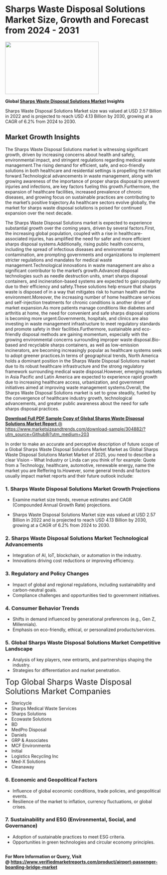 <H1>Sharps Waste Disposal Solutions Market Size, Growth and Forecast from 2024 - 2031</H1><img class="aligncenter size-medium wp-image-584254" src="https://thirdeyenews.in/wp-content/uploads/2024/09/Global-Market-Research-300x168.jpeg" alt="" width="300" height="168" /><p><strong>Global&nbsp;<a href="https://www.marketsizeandtrends.com/download-sample/304882/?utm_source=Github8j?utm_medium=203">Sharps Waste Disposal Solutions Market</a> Insights</strong></p><p>Sharps Waste Disposal Solutions Market size was valued at USD 2.57 Billion in 2022 and is projected to reach USD 4.13 Billion by 2030, growing at a CAGR of 6.2% from 2024 to 2030.</p><p><h2>Market Growth Insights</h2> <p>The Sharps Waste Disposal Solutions market is witnessing significant growth, driven by increasing concerns about health and safety, environmental impact, and stringent regulations regarding medical waste management.The rising demand for efficient, safe, and eco-friendly solutions in both healthcare and residential settings is propelling the market forward.Technological advancements in waste management, along with growing awareness of the importance of proper sharps disposal to prevent injuries and infections, are key factors fueling this growth.Furthermore, the expansion of healthcare facilities, increased prevalence of chronic diseases, and growing focus on sustainable practices are contributing to the market’s positive trajectory.As healthcare sectors evolve globally, the market for sharps waste disposal solutions is poised for continued expansion over the next decade.</p> <p><a href="#"></a></p> <p>The Sharps Waste Disposal Solutions market is expected to experience substantial growth over the coming years, driven by several factors.First, the increasing global population, coupled with a rise in healthcare-associated injuries, has amplified the need for safer and more efficient sharps disposal systems.Additionally, rising public health concerns, including the spread of infectious diseases and environmental contamination, are prompting governments and organizations to implement stricter regulations and mandates for medical waste management.Technological innovations in waste management are also a significant contributor to the market’s growth.Advanced disposal technologies such as needle destruction units, smart sharps disposal containers, and incineration-based systems are expected to gain popularity due to their efficiency and safety.These solutions help ensure that sharps waste is disposed of in a way that mitigates risk to human health and the environment.Moreover, the increasing number of home healthcare services and self-injection treatments for chronic conditions is another driver of market expansion.As more patients manage conditions like diabetes and arthritis at home, the need for convenient and safe sharps disposal options is becoming more urgent.Governments, hospitals, and clinics are also investing in waste management infrastructure to meet regulatory standards and promote safety in their facilities.Furthermore, sustainable and eco-friendly disposal methods are gaining momentum, especially with the growing environmental concerns surrounding improper waste disposal.Bio-based and recyclable sharps containers, as well as low-emission incinerators, are becoming increasingly popular as healthcare systems seek to adopt greener practices.In terms of geographical trends, North America holds a dominant position in the Sharps Waste Disposal Solutions market due to its robust healthcare infrastructure and the strong regulatory framework surrounding medical waste disposal.However, emerging markets in Asia Pacific and Latin America are expected to experience rapid growth due to increasing healthcare access, urbanization, and government initiatives aimed at improving waste management systems.Overall, the Sharps Waste Disposal Solutions market is set to grow steadily, fueled by the convergence of healthcare industry growth, technological advancements, and greater public awareness about the need for safe sharps disposal practices.</p> <p><a href="#"></p><p><span class=""><strong>Download Full PDF Sample Copy of Global Sharps Waste Disposal Solutions Market Report</strong> @ <a href="https://www.marketsizeandtrends.com/download-sample/304882/?utm_source=Github8j?utm_medium=203" target="_blank">https://www.marketsizeandtrends.com/download-sample/304882/?utm_source=Github8j?utm_medium=203</a></span></p><p>In order to make an accurate and perceptive description of future scope of a Global&nbsp;Sharps Waste Disposal Solutions Market Market as Global&nbsp;Sharps Waste Disposal Solutions Market Market of 2025, you need to describe a clear Vision &ndash; What Industry or Linda can you think of for example: Quote from a Technology, healthcare, automotive, renewable energy, name the market you are Reffering to.However, some general trends and factors usually impact market reports and their future outlook include:</p><h3>1.&nbsp;<strong>Sharps Waste Disposal Solutions Market Growth Projections</strong></h3><ul><li>Examine market size trends, revenue estimates and CAGR (Compounded Annual Growth Rate) projections.</li><li><p>Sharps Waste Disposal Solutions Market size was valued at USD 2.57 Billion in 2022 and is projected to reach USD 4.13 Billion by 2030, growing at a CAGR of 6.2% from 2024 to 2030.</p></li></ul><h3>2.&nbsp;<strong>Sharps Waste Disposal Solutions Market Technological Advancements</strong></h3><ul><li>Integration of AI, IoT, blockchain, or automation in the industry.</li><li>Innovations driving cost reductions or improving efficiency.</li></ul><h3>3.&nbsp;<strong>Regulatory and Policy Changes</strong></h3><ul><li>Impact of global and regional regulations, including sustainability and carbon-neutral goals.</li><li>Compliance challenges and opportunities tied to government initiatives.</li></ul><h3>4.&nbsp;<strong>Consumer Behavior Trends</strong></h3><ul><li>Shifts in demand influenced by generational preferences (e.g., Gen Z, Millennials).</li><li>Emphasis on eco-friendly, ethical, or personalized products/services.</li></ul><h3>5.&nbsp;<strong>Global Sharps Waste Disposal Solutions Market Competitive Landscape</strong></h3><ul><li>Analysis of key players, new entrants, and partnerships shaping the industry.</li><li>Strategies for differentiation and market penetration.</li></ul><p data-pm-slice="1 1 []"><span style="color: inherit; font-family: inherit; font-size: 25px;">Top Global Sharps Waste Disposal Solutions Market Companies</span></p><div class="" data-test-id=""><p><li>Stericycle</li><li> Sharps Medical Waste Services</li><li> Sharps Solutions</li><li> Ecowaste Solutions</li><li> BD</li><li> MedPro Disposal</li><li> Daniels</li><li> GRP & Associates</li><li> MCF Environmenta</li><li> Initial</li><li> Logistics Recycling Inc</li><li> Med-X Solutions</li><li> Cleanaway</li></p></div><h3>6.&nbsp;<strong>Economic and Geopolitical Factors</strong></h3><ul><li>Influence of global economic conditions, trade policies, and geopolitical events.</li><li>Resilience of the market to inflation, currency fluctuations, or global crises.</li></ul><h3>7.&nbsp;<strong>Sustainability and ESG (Environmental, Social, and Governance)</strong></h3><ul><li>Adoption of sustainable practices to meet ESG criteria.</li><li>Opportunities in green technologies and circular economy principles.</li></ul><h2><strong style="font-size: 14px;">For More Information or Query, Visit @&nbsp;</strong><a style="background-color: #ffffff; font-size: 14px;" href="https://www.marketsizeandtrends.com/report/sharps-waste-disposal-solutions-market/" target="_blank">https://www.verifiedmarketreports.com/product/airport-passenger-boarding-bridge-market</a></h2>